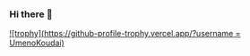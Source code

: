 ### Hi there 👋
[![trophy](https://github-profile-trophy.vercel.app/?username = UmenoKoudai)](https://github.com/UmenoKoudai)
<!--
**UmenoKoudai/UmenoKoudai** is a ✨ _special_ ✨ repository because its `README.md` (this file) appears on your GitHub profile.

Here are some ideas to get you started:

- 🔭 I’m currently working on ...
- 🌱 I’m currently learning ...
- 👯 I’m looking to collaborate on ...
- 🤔 I’m looking for help with ...
- 💬 Ask me about ...
- 📫 How to reach me: ...
- 😄 Pronouns: ...
- ⚡ Fun fact: ...
-->
